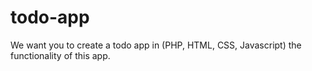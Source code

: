 # todo-app
 We want you to create a todo app in (PHP, HTML, CSS, Javascript) the  functionality of this app.
